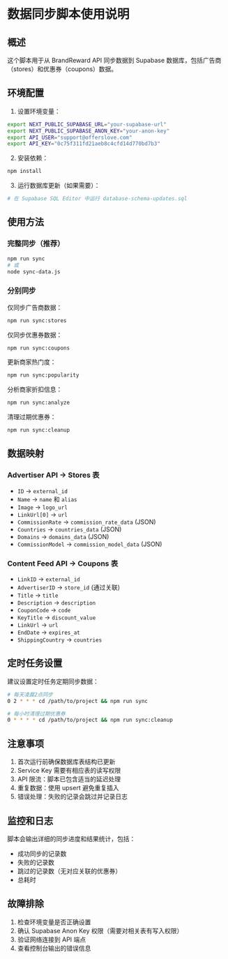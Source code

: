 # 数据同步脚本使用说明

## 概述

这个脚本用于从 BrandReward API 同步数据到 Supabase 数据库，包括广告商（stores）和优惠券（coupons）数据。

## 环境配置

1. 设置环境变量：
```bash
export NEXT_PUBLIC_SUPABASE_URL="your-supabase-url"
export NEXT_PUBLIC_SUPABASE_ANON_KEY="your-anon-key"
export API_USER="support@offerslove.com"
export API_KEY="0c75f311fd21aeb8c4cfd14d770bd7b3"
```

2. 安装依赖：
```bash
npm install
```

3. 运行数据库更新（如果需要）：
```bash
# 在 Supabase SQL Editor 中运行 database-schema-updates.sql
```

## 使用方法

### 完整同步（推荐）
```bash
npm run sync
# 或
node sync-data.js
```

### 分别同步

仅同步广告商数据：
```bash
npm run sync:stores
```

仅同步优惠券数据：
```bash
npm run sync:coupons
```

更新商家热门度：
```bash
npm run sync:popularity
```

分析商家折扣信息：
```bash
npm run sync:analyze
```

清理过期优惠券：
```bash
npm run sync:cleanup
```

## 数据映射

### Advertiser API → Stores 表
- `ID` → `external_id`
- `Name` → `name` 和 `alias`
- `Image` → `logo_url`
- `LinkUrl[0]` → `url`
- `CommissionRate` → `commission_rate_data` (JSON)
- `Countries` → `countries_data` (JSON)
- `Domains` → `domains_data` (JSON)
- `CommissionModel` → `commission_model_data` (JSON)

### Content Feed API → Coupons 表
- `LinkID` → `external_id`
- `AdvertiserID` → `store_id` (通过关联)
- `Title` → `title`
- `Description` → `description`
- `CouponCode` → `code`
- `KeyTitle` → `discount_value`
- `LinkUrl` → `url`
- `EndDate` → `expires_at`
- `ShippingCountry` → `countries`

## 定时任务设置

建议设置定时任务定期同步数据：

```bash
# 每天凌晨2点同步
0 2 * * * cd /path/to/project && npm run sync

# 每小时清理过期优惠券
0 * * * * cd /path/to/project && npm run sync:cleanup
```

## 注意事项

1. 首次运行前确保数据库表结构已更新
2. Service Key 需要有相应表的读写权限
3. API 限流：脚本已包含适当的延迟处理
4. 重复数据：使用 upsert 避免重复插入
5. 错误处理：失败的记录会跳过并记录日志

## 监控和日志

脚本会输出详细的同步进度和结果统计，包括：
- 成功同步的记录数
- 失败的记录数
- 跳过的记录数（无对应关联的优惠券）
- 总耗时

## 故障排除

1. 检查环境变量是否正确设置
2. 确认 Supabase Anon Key 权限（需要对相关表有写入权限）
3. 验证网络连接到 API 端点
4. 查看控制台输出的错误信息